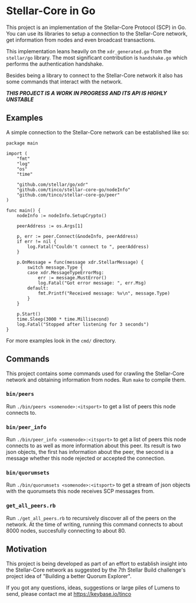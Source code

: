 # Stellar-Core in Go

This project is an implementation of the Stellar-Core Protocol (SCP) in Go. You can use its libraries to setup a connection to the Stellar-Core network, get information from nodes and even broadcast transactions.

This implementation leans heavily on the `xdr_generated.go` from the `stellar/go` library. The most significant contribution is `handshake.go` which performs the authentication handshake.

Besides being a library to connect to the Stellar-Core network it also has some commands that interact with the network.

***THIS PROJECT IS A WORK IN PROGRESS AND ITS API IS HIGHLY UNSTABLE***

## Examples

A simple connection to the Stellar-Core network can be established like so:

```
package main

import (
	"fmt"
	"log"
	"os"
	"time"

	"github.com/stellar/go/xdr"
	"github.com/tinco/stellar-core-go/nodeInfo"
	"github.com/tinco/stellar-core-go/peer"
)

func main() {
	nodeInfo := nodeInfo.SetupCrypto()

	peerAddress := os.Args[1]

	p, err := peer.Connect(&nodeInfo, peerAddress)
	if err != nil {
		log.Fatal("Couldn't connect to ", peerAddress)
	}

	p.OnMessage = func(message xdr.StellarMessage) {
		switch message.Type {
		case xdr.MessageTypeErrorMsg:
			err := message.MustError()
			log.Fatal("Got error message: ", err.Msg)
		default:
			fmt.Printf("Received message: %v\n", message.Type)
		}
	}

	p.Start()
	time.Sleep(3000 * time.Millisecond)
	log.Fatal("Stopped after listening for 3 seconds")
}
```

For more examples look in the `cmd/` directory.

## Commands

This project contains some commands used for crawling the Stellar-Core network and obtaining information from nodes. Run `make` to compile them.

### `bin/peers`

Run `./bin/peers <somenode>:<itsport>` to get a list of peers this node connects to.

### `bin/peer_info`

Run `./bin/peer_info <somenode>:<itsport>` to get a list of peers this node connects to as well as more information about this peer. Its result is two json objects, the first has information about the peer, the second is a message whether this node rejected or accepted the connection.

### `bin/quorumsets`

Run `./bin/quorumsets <somenode>:<itsport>` to get a stream of json objects with the quorumsets this node receives SCP messages from.

### `get_all_peers.rb`

Run `./get_all_peers.rb` to recursively discover all of the peers on the network. At the time of writing, running this command connects to about 8000 nodes, succesfully connecting to about 80.

## Motivation

This project is being developed as part of an effort to establish insight into the Stellar-Core network as suggested by the 7th Stellar Build challenge's project idea of "Building a better Quorum Explorer".

If you got any questions, ideas, suggestions or large piles of Lumens to send, please contact me at https://keybase.io/tinco
